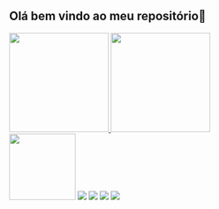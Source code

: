 ## Olá bem vindo ao meu repositório👋

<div>
  <a href="https://www.davidson-maytel.online/">
    <img height="180em" src="https://github-readme-stats.vercel.app/api?username=Davidson-Moura&show_icons=true&theme=dark&include_all_commits=true&count_private=true"/>
    <img height="180em" src="https://github-readme-stats.vercel.app/api/top-langs/?username=Davidson-Moura&layout=compact&langs_count=7&theme=dark"/>
  </a>
</div>

<div>
  <span>
    <img width="120em" src="https://www.davidson-maytel.online/img/MeuGif.gif">
  </span>
  <a href="https://api.whatsapp.com/send?phone=5521984603443"><img src="https://img.shields.io/badge/WhatsApp-25D366?style=for-the-badge&logo=whatsapp&logoColor=white"></a>
  <a href="https://www.youtube.com/channel/UCffwPRMYQpYF3rE-5Latf1A"><img src="https://img.shields.io/badge/YouTube-FF0000?style=for-the-badge&logo=youtube&logoColor=white"></a>
  <a href="https://www.linkedin.com/in/davidson-moura-a1b8b9185/"><img src="https://img.shields.io/badge/LinkedIn-0077B5?style=for-the-badge&logo=linkedin&logoColor=white"></a>
  <a href="https://www.davidson-maytel.online/"><img src="https://img.shields.io/badge/-Site-4285F4?style=for-the-badge&logoColor=white"></a>
</div>
